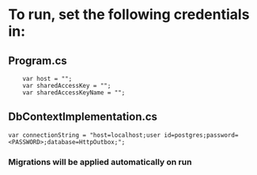 # To run, set the following credentials in: 
## Program.cs

```
    var host = "";
    var sharedAccessKey = "";
    var sharedAccessKeyName = "";

```

## DbContextImplementation.cs

```
var connectionString = "host=localhost;user id=postgres;password=<PASSWORD>;database=HttpOutbox;";

```

### Migrations will be applied automatically on run
